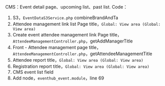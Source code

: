 CMS：Event detail page、upcoming list、past list.
Code：
1. S3，`EventDataS3Service.php` combineBrandAndTa
2. Attendee management link list Page title，`Global: View area (Global: View area)`
3. Create event attendee management link Page title，`AttendeeManagementController.php`，getAddManagerTitle
4. Front - Attendee management page title，`AttendeeManagementController.php`，getAttendeeManagementTitle
5. Attendee report title，`Global: View area (Global: View area)`
6. Registration report title，`Global: View area (Global: View area)`
7. CMS event list field 
8. Add node，`eventhub_event.module`，line 69
